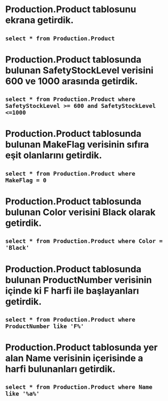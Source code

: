 # Production.Product tablosunu ekrana getirdik.

## `select * from Production.Product `

# Production.Product tablosunda bulunan SafetyStockLevel verisini 600 ve 1000 arasında getirdik.

## `select * from Production.Product where SafetyStockLevel >= 600 and SafetyStockLevel <=1000 `

# Production.Product tablosunda bulunan MakeFlag verisinin sıfıra eşit olanlarını getirdik.

## `select * from Production.Product where MakeFlag = 0 `

# Production.Product tablosunda bulunan Color verisini Black olarak getirdik.

## `select * from Production.Product where Color = 'Black' `

# Production.Product tablosunda bulunan ProductNumber verisinin içinde ki F harfi ile başlayanları getirdik.

## `select * from Production.Product where ProductNumber like 'F%' `

# Production.Product tablosunda yer alan Name verisinin içerisinde a harfi bulunanları getirdik.

## `select * from Production.Product where Name like '%a%' `
